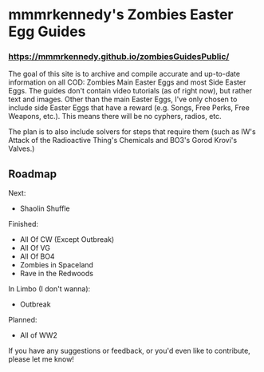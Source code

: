 # mmmrkennedy's Zombies Easter Egg Guides

### https://mmmrkennedy.github.io/zombiesGuidesPublic/

The goal of this site is to archive and compile accurate and up-to-date information on all COD: Zombies Main Easter Eggs and most Side Easter Eggs.
The guides don't contain video tutorials (as of right now), but rather text and images. Other than the main Easter Eggs, I've only chosen to include side Easter Eggs that have a reward (e.g. Songs, Free Perks, Free Weapons, etc.). This means there will be no cyphers, radios, etc.

The plan is to also include solvers for steps that require them (such as IW's Attack of the Radioactive Thing's Chemicals and BO3's Gorod Krovi's Valves.)

## Roadmap
Next:
- Shaolin Shuffle

Finished:
- All Of CW (Except Outbreak)
- All Of VG
- All Of BO4
- Zombies in Spaceland
- Rave in the Redwoods

In Limbo (I don't wanna):
- Outbreak

Planned:
- All of WW2

If you have any suggestions or feedback, or you'd even like to contribute, please let me know!

